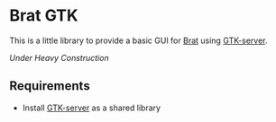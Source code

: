 # Brat GTK

This is a little library to provide a basic GUI for [Brat](http://www.brat-lang.org) using [GTK-server](http://www.gtk-server.org/).

*Under Heavy Construction*

## Requirements

  * Install [GTK-server](http://www.gtk-server.org/) as a shared library

